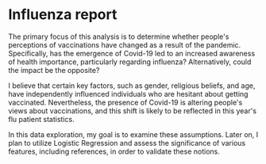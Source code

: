 # Influenza report #

The primary focus of this analysis is to determine whether people's perceptions of vaccinations have changed as a result of the pandemic. Specifically, has the emergence of Covid-19 led to an increased awareness of health importance, particularly regarding influenza? Alternatively, could the impact be the opposite?

I believe that certain key factors, such as gender, religious beliefs, and age, have independently influenced individuals who are hesitant about getting vaccinated. Nevertheless, the presence of Covid-19 is altering people's views about vaccinations, and this shift is likely to be reflected in this year's flu patient statistics.

In this data exploration, my goal is to examine these assumptions. Later on, I plan to utilize Logistic Regression and assess the significance of various features, including references, in order to validate these notions.
